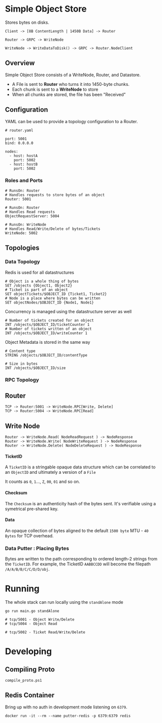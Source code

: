 # Simple Object Store

Stores bytes on disks.

```
Client -> [8B ContentLength | 1450B Data] -> Router

Router -> GRPC -> WriteNode

WriteNode -> WriteDataToDisk() -> GRPC -> Router.NodeClient
```

## Overview

Simple Object Store consists of a WriteNode, Router, and Datastore.

* A File is sent to **Router** who turns it into 1450-byte chunks.
* Each chunk is sent to a **WriteNode** to store
* When all chunks are stored, the file has been "Received"

## Configuration

YAML can be used to provide a topology configuration to a Router.

```
# router.yaml

port: 5001
bind: 0.0.0.0

nodes:
  - host: hostA
    port: 5002
  - host: hostB
    port: 5002
```

### Roles and Ports

```
# RunsOn: Router
# Handles requests to store bytes of an object
Router: 5001

# RunsOn: Router
# Handles Read requests
ObjectRequestServer: 5004

# RunsOn: WriteNode
# Handles Read/Write/Delete of bytes/Tickets
WriteNode: 5002
```

## Topologies

### Data Topology

Redis is used for all datastructures

```
# Object is a whole thing of bytes
SET /objects {Object1, Object2}
# Ticket is part of an object
SET objectTickets/$OBJECT_ID {Ticket1, Ticket2}
# Node is a place where bytes can be written
SET objectNodes/$OBJECT_ID {Node1, Node1}
```

Concurrency is managed using the datastructure server as well

```
# Number of tickets created for an object
INT /objects/$OBJECT_ID/ticketCounter 1
# Number of tickets written of an object
INT /objects/$OBJECT_ID/writeCounter 1
```

Object Metadata is stored in the same way

```
# Content type
STRING /objects/$OBJECT_ID/contentType

# Size in bytes
INT /objects/$OBJECT_ID/size 
```

### RPC Topology

## Router

```
TCP -> Router:5001 -> WriteNode.RPC[Write, Delete]
TCP -> Router:5004 -> WriteNode.RPC[Read]
```

## Write Node

```
Router -> WriteNode.Read( NodeReadRequest ) -> NodeResponse
Router -> WriteNode.Write( NodeWriteRequest ) -> NodeResponse
Router -> WriteNode.Delete( NodeDeleteRequest ) -> NodeResponse

```

#### TicketID

A `TicketID` is a stringable opaque data structure which can be correlated to an `ObjectID` and ultimately a version of a `File`

It counts as `0`, `1`..., `Z`, `00`, `01` and so on.

#### Checksum

The `Checksum` is an authenticity hash of the bytes sent. It's verifiable using a symetrical pre-shared key.

#### Data

An opaque collection of bytes aligned to the default `1500 byte` MTU - `40 Bytes` for TCP overhead.

### Data Putter : Placing Bytes

Bytes are written to the path corresponding to ordered length-2 strings from the `TicketID`. For example, the TicketID `AABBCCDD` will become the filepath `/A/A/B/B/C/C/D/D/obj`.

# Running

The whole stack can run locally using the `standAlone` mode

```
go run main.go standAlone

# tcp/5001 - Object Write/Delete
# tcp/5004 - Object Read

# tcp/5002 - Ticket Read/Write/Delete
```

# Developing

## Compiling Proto

```
compile_proto.ps1
```

## Redis Container

Bring up with no auth in development mode listening on `6379`.

```
docker run -it --rm --name putter-redis -p 6379:6379 redis
```
